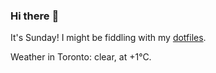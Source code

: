 ### Hi there :wave:

It's Sunday! I might be fiddling with my [dotfiles](https://github.com/bewuethr/dotfiles).

Weather in Toronto: clear, at +1°C.

